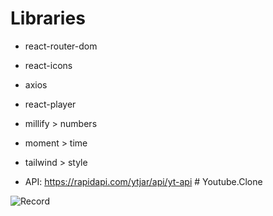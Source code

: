 # Libraries

- react-router-dom
- react-icons
- axios
- react-player
- millify > numbers
- moment > time
- tailwind > style

- API: https://rapidapi.com/ytjar/api/yt-api
#   Y o u t u b e . C l o n e 

 ![Record](https://github.com/Abdulsametdursun/Youtube.Clone/blob/main/Record.gif)
 

